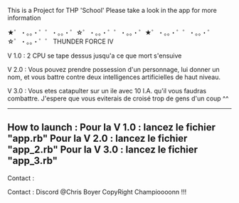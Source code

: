 This is a Project for THP 'School'
Please take a look in the app for more information

★゜・。。・゜゜・。。・゜☆゜・。。・゜゜・。。・゜★゜・。。・゜゜・。。・゜☆゜・。。・゜゜
                               THUNDER FORCE IV

V 1.0 :  2 CPU se tape dessus jusqu'a ce que mort s'ensuive

V 2.0 :  Vous pouvez prendre possession d'un personnage, lui donner un nom,
et vous battre contre deux intelligences artificielles de haut niveau.

V 3.0 :  Vous etes catapulter sur un ile avec 10 I.A. qu'il vous faudras combattre.
J'espere que vous eviterais de croisé trop de gens d'un coup ^^

------------------------------------------------------------------------------------
How to launch : 
Pour la V 1.0 : lancez le fichier "app.rb"
Pour la V 2.0 : lancez le fichier "app_2.rb"
Pour la V 3.0 : lancez le fichier "app_3.rb"
------------------------------------------------------------------------------------
Contact : 

Contact : Discord @Chris Boyer
CopyRight Champioooonn !!!
